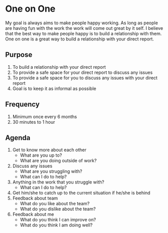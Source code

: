 # One on One

My goal is always aims to make people happy working. As long as people are having fun with the work the work will come out great by it self. I believe that the best way to make people happy is to build a relationship with them. One on one is a great way to build a relationship with your direct report.

## Purpose

1. To build a relationship with your direct report
2. To provide a safe space for your direct report to discuss any issues
3. To provide a safe space for you to discuss any issues with your direct report
4. Goal is to keep it as informal as possible

## Frequency

1. Minimum once every 6 months
2. 30 minutes to 1 hour

## Agenda

1. Get to know more about each other
   - What are you up to?
   - What are you doing outside of work?
2. Discuss any issues
   - What are you struggling with?
   - What can I do to help?
3. Anything in the work that you struggle with?
   - What can I do to help?
4. Get him/she to catch up to the current situation if he/she is behind
5. Feedback about team
   - What do you like about the team?
   - What do you dislike about the team?
6. Feedback about me
   - What do you think I can improve on?
   - What do you think I am doing well?

